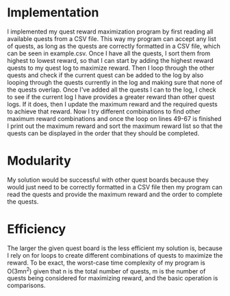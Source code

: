 # Implementation
I implemented my quest reward maximization program by first reading all available 
quests from a CSV file.  This way my program can accept any list of quests, as long 
as the quests are correctly formatted in a CSV file, which can be seen in example.csv. 
Once I have all the quests, I sort them from highest to lowest reward, so that I can 
start by adding the highest reward quests to my quest log to maximize 
reward.  Then I loop through the other quests and check if the current quest can be added to 
the log by also looping through the quests currently in the log and making sure that 
none of the quests overlap.  Once I've added all the quests I can to the log, I check 
to see if the current log I have provides a greater reward than other quest logs.  If 
it does, then I update the maximum reward and the required quests to achieve that reward. 
Now I try different combinations to find other maximum reward combinations and once the loop 
on lines 49-67 is finished I print out the maximum reward and sort the maximum reward 
list so that the quests can be displayed in the order that they should be completed.

# Modularity
My solution would be successful with other quest boards because they would just need 
to be correctly formatted in a CSV file then my program can read the quests and provide 
the maximum reward and the order to complete the quests.

# Efficiency
The larger the given quest board is the less efficient my solution is, because I rely on 
for loops to create different combinations of quests to maximize the reward.  To
be exact, the worst-case time complexity of my program is O(3mn<sup>2</sup>) given that n is the 
total number of quests, m is the number of quests being considered for maximizing reward, 
and the basic operation is comparisons.
